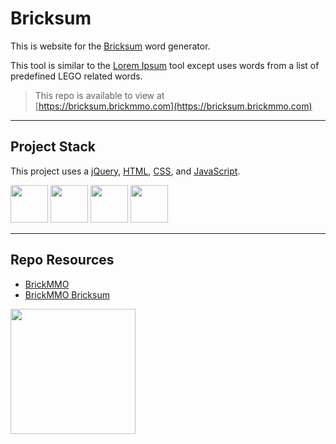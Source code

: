 # Bricksum

This is website for the [Bricksum](https://bricksum.brickmmo.com/) word generator. 

This tool is similar to the [Lorem Ipsum](https://lipsum.com/) tool except uses words from a list of predefined LEGO related words. 

> This repo is available to view at  
> [https://bricksum.brickmmo.com](https://bricksum.brickmmo.com)

---

## Project Stack

This project uses a [jQuery](https://jquery.com/), [HTML](https://developer.mozilla.org/en-US/docs/Web/HTML), [CSS](https://developer.mozilla.org/en-US/docs/Web/CSS), and [JavaScript](https://developer.mozilla.org/en-US/docs/Web/JavaScript).

<img src="https://console.codeadam.ca/api/image/jquery" width="60"> <img src="https://console.codeadam.ca/api/image/html" width="60"> <img src="https://console.codeadam.ca/api/image/css" width="60"> <img src="https://console.codeadam.ca/api/image/javascript" width="60">

---

## Repo Resources

* [BrickMMO](https://www.brickmmo.com/)
* [BrickMMO Bricksum](https://bricksum.brickmmo.com/)

<a href="https://brickmmo.com">
<img src="https://cdn.brickmmo.com/images@1.0.0/brickmmo-logo-coloured-horizontal.png" width="200">
</a>
